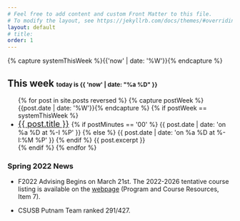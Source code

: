 ```yaml
---
# Feel free to add content and custom Front Matter to this file.
# To modify the layout, see https://jekyllrb.com/docs/themes/#overriding-theme-defaults
layout: default
# title: 
order: 1
---
```

{% capture systemThisWeek %}{{'now' | date: '%W'}}{% endcapture %}
## This week <font size="2"> today is {{ 'now' | date: "%a %D" }} </font> 
<!-- {{ site.posts[0].url }} -->
<ul>
  <!-- {% assign orderedpost = site.posts | reverse %} -->
  {% for post in site.posts reversed %}
  {% capture postWeek %}{{post.date | date: '%W'}}{% endcapture %}
  {% if postWeek == systemThisWeek %}
      <li> 
      <font size="4">
      <a href="{{ post.url | prepend : site.baseurl | prepend: site.url }}">{{ post.title }}</a>
      </font>
      {% if postMinutes == '00' %}
        {{ post.date | date: 'on %a %D at %-I %P' }} 
      {% else %}
        {{ post.date | date: 'on %a %D at %-I:%M %P' }} 
      {% endif %}      
      {{ post.excerpt }}
      </li>
  {% endif %}
  {% endfor %}
</ul>

### Spring 2022 News
  
- F2022 Advising Begins on March 21st. The 2022-2026 tentative course listing is available on the [webpage](https://www.csusb.edu/mathematics/undergraduate/advising) (Program and Course Resources, Item 7).

- CSUSB Putnam Team ranked 291/427. 


<!-- ## SageMath -->

<!-- * Thanks to Pedro, if you want to try out [Sage](https://www.sagemath.org/), use your CSUSB credentials to login [myhorizon.csusb.edu](https://myhorizon.csusb.edu); for questions and comments contact Youngsu Kim.  -->
<!-- * If you need high-performance computing, please consider [HPC at CSUSB](https://www.csusb.edu/academic-technologies-innovation/xreal-lab-and-high-performance-computing/high-performance-0). -->

<!-- ---
layout: page
title: Google Forms (Under construction)
permalink: /Google-Forms/
tag: Google form
---
This page will include a Google form link to submit events.  -->

<!-- [jekyll][jekyll-organization]
[jekyll](https://github.com/jekyll/jekyll) -->